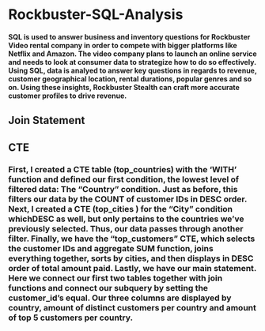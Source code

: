 # Rockbuster-SQL-Analysis
#### SQL is used to answer business and inventory questions for Rockbuster Video rental company in order to compete with bigger platforms like Netflix and Amazon. The video company plans to launch an online service and needs to look at consumer data to strategize how to do so effectively. Using SQL, data is analyed to answer key questions in regards to revenue, customer geographical location, rental durations, popular genres and so on. Using these insights, Rockbuster Stealth can craft more accurate customer profiles to drive revenue.

## Join Statement


## CTE
### First, I created a CTE table (top_countries) with the ‘WITH’ function and defined our first condition, the lowest level of filtered data: The “Country” condition. Just as before, this filters our data by the COUNT of customer IDs in DESC order. Next, I created a CTE (top_cities ) for the “City” condition whichDESC as well, but only pertains to the countries we’ve previously selected. Thus, our data passes through another filter. Finally, we have the “top_customers” CTE, which selects the customer IDs and aggregate SUM function, joins everything together, sorts by cities, and then displays in DESC order of total amount paid. Lastly, we have our main statement. Here we connect our first two tables together with join functions and connect our subquery by setting the customer_id’s equal. Our three columns are displayed by country, amount of distinct customers per country and amount of top 5 customers per country.
